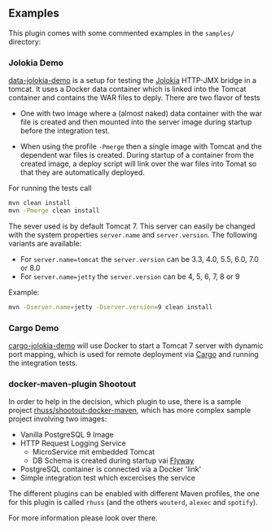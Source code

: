 ## Examples

This plugin comes with some commented examples in the `samples/` directory:

### Jolokia Demo

[data-jolokia-demo](https://github.com/rhuss/docker-maven-plugin/tree/master/samples/data-jolokia-demo)
is a setup for testing the [Jolokia](http://www.jolokia.org) HTTP-JMX
bridge in a tomcat. It uses a Docker data container which is linked
into the Tomcat container and contains the WAR files to deply. There
are two flavor of tests

* One with two image where a (almost naked) data container with the
  war file is created and then mounted into the server image during
  startup before the integration test.

* When using the profile `-Pmerge` then a single image with Tomcat and
  the dependent war files is created. During startup of a container
  from the created image, a deploy script will link over the war files
  into Tomat so that they are automatically deployed.
  
For running the tests call

```bash
mvn clean install
mvn -Pmerge clean install
```

The sever used is by default Tomcat 7. This server can easily be
changed with the system properties `server.name` and
`server.version`. The following variants are available:

* For `server.name=tomcat` the `server.version` can be 3.3, 4.0, 5.5, 6.0, 7.0
  or 8.0
* For `server.name=jetty` the `server.version` can be 4, 5, 6, 7, 8 or 9

Example:

```bash
mvn -Dserver.name=jetty -Dserver.version=9 clean install
```

### Cargo Demo

[cargo-jolokia-demo](https://github.com/rhuss/docker-maven-plugin/tree/master/samples/cargo-jolokia-demo)
will use Docker to start a Tomcat 7 server with dynamic port mapping,
which is used for remote deployment via
[Cargo](http://cargo.codehaus.org/Maven2+plugin) and running the
integration tests.

### docker-maven-plugin Shootout

In order to help in the decision, which plugin to use, there is a
sample project
[rhuss/shootout-docker-maven](https://github.com/rhuss/shootout-docker-maven),
which has more complex sample project involving two images:

* Vanilla PostgreSQL 9 Image
* HTTP Request Logging Service
  - MicroService mit embedded Tomcat
  - DB Schema is created during startup vai [Flyway](http://flywaydb.org/)
* PostgreSQL container is connected via a Docker 'link'
* Simple integration test which excercises the service

The different plugins can be enabled with different Maven profiles,
the one for this plugin is called `rhuss` (and the others `wouterd`,
`alexec` and `spotify`).

For more information please look over there.
